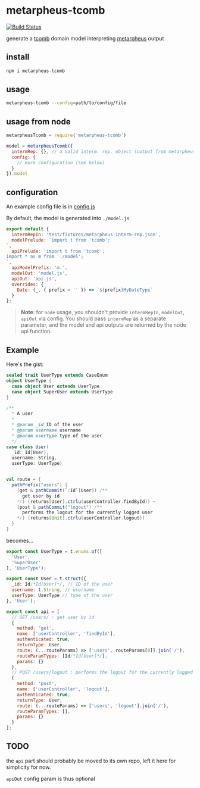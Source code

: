 # metarpheus-tcomb

[![Build Status](https://travis-ci.org/buildo/metarpheus-tcomb.svg?branch=master)](https://travis-ci.org/buildo/metarpheus)

generate a [tcomb](https://github.com/gcanti/tcomb) domain model interpreting [metarpheus](https://github.com/buildo/metarpheus) output

## install

```sh
npm i metarpheus-tcomb
```

## usage

```sh
metarpheus-tcomb --config=path/to/config/file
```

## usage from node

```js
metarpheusTcomb = require('metarpheus-tcomb')

model = metarpheusTcomb({
  intermRep: {}, // a valid interm. rep. object (output from metarpheus),
  config: {
    // more configuration (see below)
  }
}).model
```

## configuration

An example config file is in [config.js](https://github.com/buildo/metarpheus-tcomb/blob/master/test/fixtures/config.js)

By default, the model is generated into `./model.js`

```js
export default {
  intermRepIn: 'test/fixtures/metarpheus-interm-rep.json',
  modelPrelude: `import t from 'tcomb';
`,
  apiPrelude: `import t from 'tcomb';
import * as m from './model';
`,
  apiModelPrefix: 'm.',
  modelOut: 'model.js',
  apiOut: 'api.js',
  overrides: {
    Date: (_, { prefix = '' }) => `${prefix}MyDateType`
  }
};
```

> **Note**: for `node` usage, you shouldn't provide `intermRepIn`, `modelOut`, `apiOut` via config.
> You should pass `intermRep` as a separate parameter, and the model and api outputs are returned by the node api function.

## Example

Here's the gist:

```scala
sealed trait UserType extends CaseEnum
object UserType {
  case object User extends UserType
  case object SuperUser extends UserType
}

/**
  * A user
  *
  * @param _id ID of the user
  * @param username username
  * @param userType type of the user
  */
case class User(
  _id: Id[User],
  username: String,
  userType: UserType)


val route = {
  pathPrefix("users") {
    (get & pathCommit(`:Id`[User]) /**
      get user by id
    */) (returns[User].ctrlu(userController.findById)) ~
    (post & pathCommit("logout") /**
      performs the logout for the currently logged user
    */) (returns[Unit].ctrlu(userController.logout))
  }
}

```

becomes...

```js
export const UserType = t.enums.of([
  'User',
  'SuperUser'
], 'UserType');

export const User = t.struct({
  _id: Id/*Id[User]*/, // ID of the user
  username: t.String, // username
  userType: UserType // type of the user
}, 'User');

export const api = [
  // GET /users/ : get user by id
  {
    method: 'get',
    name: ['userController', 'findById'],
    authenticated: true,
    returnType: User,
    route: (...routeParams) => ['users', routeParams[0]].join('/'),
    routeParamTypes: [Id/*Id[User]*/],
    params: {}
  },
  // POST /users/logout : performs the logout for the currently logged user
  {
    method: 'post',
    name: ['userController', 'logout'],
    authenticated: true,
    returnType: User,
    route: (...routeParams) => ['users', 'logout'].join('/'),
    routeParamTypes: [],
    params: {}
  }
];
```

## TODO

the `api` part should probably be moved to its own repo, left it here for simplicity for now.

`apiOut` config param is thus optional
